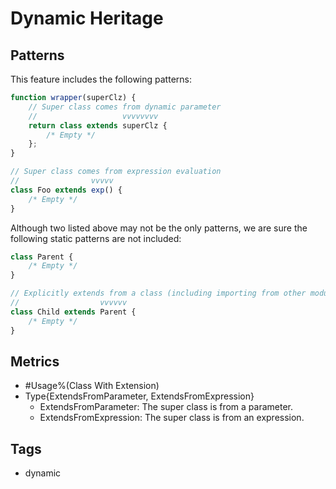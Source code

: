 # Dynamic Heritage

## Patterns

This feature includes the following patterns:

```js
function wrapper(superClz) {
    // Super class comes from dynamic parameter
    //                   vvvvvvvv
    return class extends superClz {
        /* Empty */
    };
}
```

```js
// Super class comes from expression evaluation
//                vvvvv
class Foo extends exp() {
    /* Empty */
}
```

Although two listed above may not be the only patterns, we are sure the following static
patterns are not included:

```js
class Parent {
    /* Empty */
}

// Explicitly extends from a class (including importing from other modules)
//                  vvvvvv
class Child extends Parent {
    /* Empty */
}
```

## Metrics

* #Usage%(Class With Extension)
* Type{ExtendsFromParameter, ExtendsFromExpression}
    * ExtendsFromParameter: The super class is from a parameter.
    * ExtendsFromExpression: The super class is from an expression.

## Tags

* dynamic

